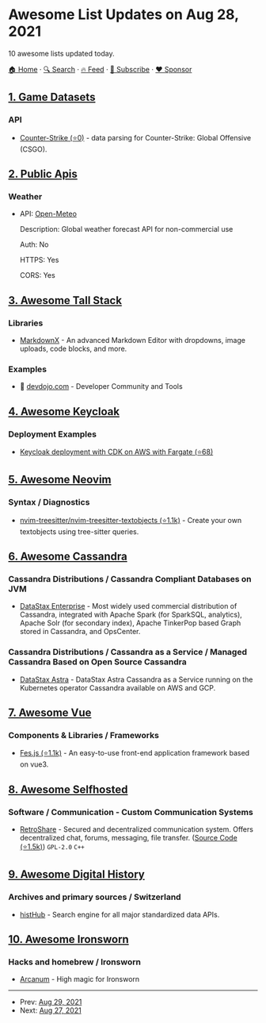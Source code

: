 # Awesome List Updates on Aug 28, 2021

10 awesome lists updated today.

[🏠 Home](/README.md) · [🔍 Search](https://www.trackawesomelist.com/search/) · [🔥 Feed](https://www.trackawesomelist.com/rss.xml) · [📮 Subscribe](https://trackawesomelist.us17.list-manage.com/subscribe?u=d2f0117aa829c83a63ec63c2f&id=36a103854c) · [❤️  Sponsor](https://github.com/sponsors/theowenyoung)



## [1. Game Datasets](/content/leomaurodesenv/game-datasets/README.md)

### API

*   [Counter-Strike (⭐0)](https://github.com/pnxenopoulos/csgo) - data parsing for Counter-Strike: Global Offensive (CSGO).

## [2. Public Apis](/content/public-apis/public-apis/README.md)

### Weather

- API: [Open-Meteo](https://open-meteo.com/)

  Description: Global weather forecast API for non-commercial use

  Auth: No

  HTTPS: Yes

  CORS: Yes



## [3. Awesome Tall Stack](/content/livewire/awesome-tall-stack/README.md)

### Libraries

*   [MarkdownX](https://devdojo.com/markdownx) - An advanced Markdown Editor with dropdowns, image uploads, code blocks, and more.

### Examples

*   🔐 [devdojo.com](https://devdojo.com) - Developer Community and Tools

## [4. Awesome Keycloak](/content/thomasdarimont/awesome-keycloak/README.md)

### Deployment Examples

*   [Keycloak deployment with CDK on AWS with Fargate (⭐68)](https://github.com/aws-samples/cdk-keycloak)

## [5. Awesome Neovim](/content/rockerBOO/awesome-neovim/README.md)

### Syntax / Diagnostics

*   [nvim-treesitter/nvim-treesitter-textobjects (⭐1.1k)](https://github.com/nvim-treesitter/nvim-treesitter-textobjects) - Create your own textobjects using tree-sitter queries.

## [6. Awesome Cassandra](/content/Anant/awesome-cassandra/README.md)

### Cassandra Distributions / Cassandra Compliant Databases on JVM

*   [DataStax Enterprise](https://dtsx.io/3DkP5sN) - Most widely used commercial distribution of Cassandra, integrated with Apache Spark (for SparkSQL, analytics), Apache Solr (for secondary index), Apache TinkerPop based Graph stored in Cassandra, and OpsCenter.

### Cassandra Distributions / Cassandra as a Service / Managed Cassandra Based on Open Source Cassandra

*   [DataStax Astra](https://dtsx.io/38htEun) - DataStax Astra Cassandra as a Service running on the Kubernetes operator Cassandra available on AWS and GCP.

## [7. Awesome Vue](/content/vuejs/awesome-vue/README.md)

### Components & Libraries / Frameworks

*   [Fes.js (⭐1.1k)](https://github.com/WeBankFinTech/fes.js/blob/master/README.en-US.md) - An easy-to-use front-end application framework based on vue3.

## [8. Awesome Selfhosted](/content/awesome-selfhosted/awesome-selfhosted/README.md)

### Software / Communication - Custom Communication Systems

*   [RetroShare](https://retroshare.cc) - Secured and decentralized communication system. Offers decentralized chat, forums, messaging, file transfer. ([Source Code (⭐1.5k)](https://github.com/RetroShare/RetroShare)) `GPL-2.0` `C++`

## [9. Awesome Digital History](/content/maehr/awesome-digital-history/README.md)

### Archives and primary sources / Switzerland

*   [histHub](https://histhub.ch/) - Search engine for all major standardized data APIs.

## [10. Awesome Ironsworn](/content/Billiam/awesome-ironsworn/README.md)

### Hacks and homebrew / Ironsworn

*   [Arcanum](https://www.drivethrurpg.com/product/368750/Arcanum-High-Magic-for-Ironsworn) - High magic for Ironsworn

---

- Prev: [Aug 29, 2021](/content/2021/08/29/README.md)
- Next: [Aug 27, 2021](/content/2021/08/27/README.md)